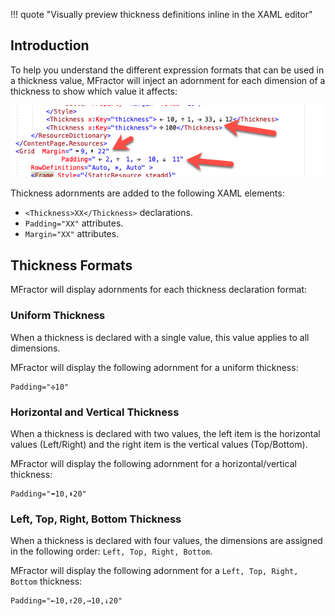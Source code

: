 !!! quote "Visually preview thickness definitions inline in the XAML editor"

## Introduction

To help you understand the different expression formats that can be used in a thickness value, MFractor will inject an adornment for each dimension of a thickness to show which value it affects:

![Thickness Format Adornments](/img/xamarin-forms/thickness-adornments.png)

Thickness adornments are added to the following XAML elements:

 * `<Thickness>XX</Thickness>` declarations.
 * `Padding="XX"` attributes.
 * `Margin="XX"` attributes.

## Thickness Formats

MFractor will display adornments for each thickness declaration format:

### Uniform Thickness

When a thickness is declared with a single value, this value applies to all dimensions.

MFractor will display the following adornment for a uniform thickness:

```
Padding="✣10"
```

### Horizontal and Vertical Thickness

When a thickness is declared with two values, the left item is the horizontal values (Left/Right) and the right item is the vertical values (Top/Bottom).

MFractor will display the following adornment for a horizontal/vertical thickness:

```
Padding="⬌10,⬍20"
```

### Left, Top, Right, Bottom Thickness

When a thickness is declared with four values, the dimensions are assigned in the following order: `Left, Top, Right, Bottom`.

MFractor will display the following adornment for a `Left, Top, Right, Bottom` thickness:
```
Padding="←10,↑20,→10,↓20"
```
